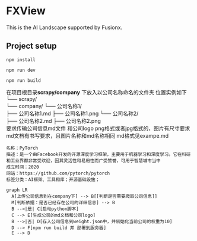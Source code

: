 # FXView
This is the AI Landscape supported by Fusionx.

## Project setup
```
npm install
```

```
npm run dev
```

```
npm run build
```
在项目根目录**scrapy/company** 下放入以公司名称命名的文件夹 位置实例如下
└── scrapy/       
    └── company/
        └── 公司名称1/       
            ├── 公司名称1.md
            ├── 公司名称1.png
        └── 公司名称2/       
            ├── 公司名称2.md
            ├── 公司名称2.png  
要求传输公司信息md文件 和公司logo png格式或者jpg格式的，图片有尺寸要求
md文档有书写要求，且图片名称和md名称相同
md格式见exampe.md

```
名称：PyTorch
描述：是一个由Facebook开发的开源深度学习框架，主要用于机器学习和深度学习。它在科研和工业界都非常受欢迎，因其灵活性和易用性而广受赞誉，可用于智慧城市当中
成立时间：2020
网站：https://github.com/pytorch/pytorch
标签分类：AI框架、工具和库；开源基础设施；

```

```mermaid
graph LR
  A[上传公司信息到在company下] --> B[[判断是否需要爬取公司信息]]
  M[判断依据：是否已经存在公司的详细信息] --> B
  B -->|是| C[启动python脚本]
  C --> E[生成公司的md文档和公司logo]
  B -->|否| D[存入公司信息到weight.json中，并初始化当前公司的权重为10]
  D --> F[npm run build 并 部署到服务器]
  E --> D
